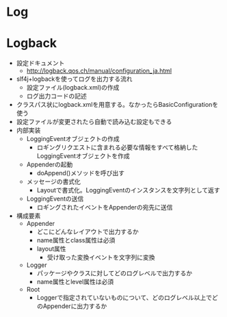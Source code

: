 Log
===

# Logback

* 設定ドキュメント
    * http://logback.qos.ch/manual/configuration_ja.html
* slf4j+logbackを使ってログを出力する流れ
    * 設定ファイル(logback.xml)の作成
    * ログ出力コードの記述
* クラスパス状にlogback.xmlを用意する。なかったらBasicConfigurationを使う
* 設定ファイルが変更されたら自動で読み込む設定もできる
* 内部実装
    * LoggingEventオブジェクトの作成
        * ロギングリクエストに含まれる必要な情報をすべて格納したLoggingEventオブジェクトを作成
    * Appenderの起動
        * doAppend()メソッドを呼び出す
    * メッセージの書式化
        * Layoutで書式化。LoggingEventのインスタンスを文字列として返す
    * LoggingEventの送信
        * ロギングされたイベントをAppenderの宛先に送信
* 構成要素
    * Appender
        * どこにどんなレイアウトで出力するか
        * name属性とclass属性は必須
        * layout属性
            * 受け取った変換イベントを文字列に変換
    * Logger
        * パッケージやクラスに対してどのログレベルで出力するか
        * name属性とlevel属性は必須
    * Root
        * Loggerで指定されていないものについて、どのログレベル以上でどのAppenderに出力するか
